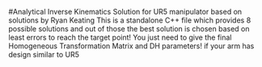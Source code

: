 #Analytical Inverse Kinematics Solution for UR5 manipulator based on solutions by Ryan Keating
This is a standalone C++ file which provides 8 possible solutions and out of those the best solution is chosen based on least errors to reach the target point!
You just need to give the final Homogeneous Transformation Matrix and DH parameters! if your arm has design similar to UR5
